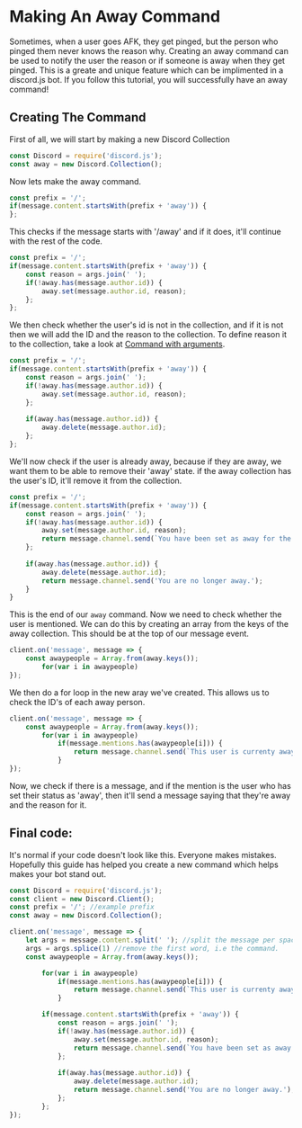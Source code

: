 # Making An Away Command
Sometimes, when a user goes AFK, they get pinged, but the person who pinged them never knows the reason why. Creating an away command can be used to notify the user the reason or if someone is away when they get pinged.
This is a greate and unique feature which can be implimented in a discord.js bot. If you follow this tutorial, you will successfully have an away command!

## Creating The Command
First of all, we will start by making a new Discord Collection
```js
const Discord = require('discord.js');
const away = new Discord.Collection();
```

Now lets make the away command.
```js
const prefix = '/';
if(message.content.startsWith(prefix + 'away')) {
};
```
This checks if the message starts with '/away' and if it does, it'll continue with the rest of the code.

```js
const prefix = '/';
if(message.content.startsWith(prefix + 'away')) {
    const reason = args.join(' ');
    if(!away.has(message.author.id)) {
        away.set(message.author.id, reason);
    };
};
```
We then check whether the user's id is not in the collection, and if it is not then we will add the ID and the reason to the collection. To define reason it to the collection, take a look at [Command with arguments](./command-with-arguments.md).

```js
const prefix = '/';
if(message.content.startsWith(prefix + 'away')) {
    const reason = args.join(' ');
    if(!away.has(message.author.id)) {
        away.set(message.author.id, reason);
    };
    
    if(away.has(message.author.id)) {
        away.delete(message.author.id);
    };
};
```

We'll now check if the user is already away, because if they are away, we want them to be able to remove their 'away' state. if the away collection has the user's ID, it'll remove it from the collection.

```js
const prefix = '/';
if(message.content.startsWith(prefix + 'away')) {
    const reason = args.join(' ');
    if(!away.has(message.author.id)) {
        away.set(message.author.id, reason);
        return message.channel.send(`You have been set as away for the reason: ${reason}`);
    };
    
    if(away.has(message.author.id)) {
        away.delete(message.author.id);
        return message.channel.send('You are no longer away.');
    }
}
```

This is the end of our `away` command. Now we need to check whether the user is mentioned. We can do this by creating an array from the keys of the away collection. This should be at the top of our message event.

```js
client.on('message', message => {
    const awaypeople = Array.from(away.keys());
        for(var i in awaypeople) 
});
```

We then do a for loop in the new aray we've created. This allows us to check the ID's of each away person. 

```js
client.on('message', message => {
    const awaypeople = Array.from(away.keys());
        for(var i in awaypeople) 
            if(message.mentions.has(awaypeople[i])) {
                return message.channel.send(`This user is currenty away for reason: ${away.get(awaypeople[i])}`);
            }
});
```

Now, we check if there is a message, and if the mention is the user who has set their status as 'away', then it'll send a message saying that they're away and the reason for it.


## Final code:

It's normal if your code doesn't look like this. Everyone makes mistakes. Hopefully this guide has helped you create a new command which helps makes your bot stand out.

```js
const Discord = require('discord.js');
const client = new Discord.Client();
const prefix = '/'; //example prefix
const away = new Discord.Collection();

client.on('message', message => {
    let args = message.content.split(' '); //split the message per space
    args = args.splice(1) //remove the first word, i.e the command.
    const awaypeople = Array.from(away.keys());

        for(var i in awaypeople) 
            if(message.mentions.has(awaypeople[i])) {
                return message.channel.send(`This user is currenty away for reason: ${away.get(awaypeople[i])}`);
            }

        if(message.content.startsWith(prefix + 'away')) {
            const reason = args.join(' ');
            if(!away.has(message.author.id)) {
                away.set(message.author.id, reason);
                return message.channel.send(`You have been set as away for the reason: ${reason}`);
            };
            
            if(away.has(message.author.id)) {
                away.delete(message.author.id);
                return message.channel.send('You are no longer away.');
            };
        };
});
```
